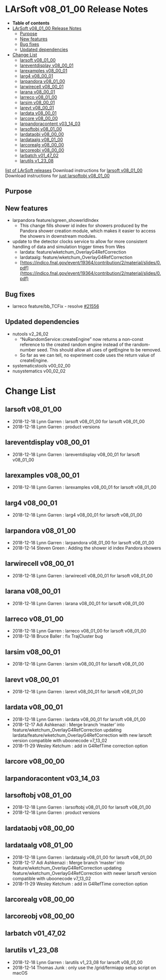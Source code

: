LArSoft v08\_01\_00 Release Notes
======================================================================

-   **Table of contents**
-   [LArSoft v08\_01\_00 Release Notes](#LArSoft-v08_01_00-Release-Notes)
    -   [Purpose](#Purpose)
    -   [New features](#New-features)
    -   [Bug fixes](#Bug-fixes)
    -   [Updated dependencies](#Updated-dependencies)
-   [Change List](#Change-List)
    -   [larsoft v08\_01\_00](#larsoft-v08_01_00)
    -   [lareventdisplay v08\_00\_01](#lareventdisplay-v08_00_01)
    -   [larexamples v08\_00\_01](#larexamples-v08_00_01)
    -   [larg4 v08\_00\_01](#larg4-v08_00_01)
    -   [larpandora v08\_01\_00](#larpandora-v08_01_00)
    -   [larwirecell v08\_00\_01](#larwirecell-v08_00_01)
    -   [larana v08\_00\_01](#larana-v08_00_01)
    -   [larreco v08\_01\_00](#larreco-v08_01_00)
    -   [larsim v08\_00\_01](#larsim-v08_00_01)
    -   [larevt v08\_00\_01](#larevt-v08_00_01)
    -   [lardata v08\_00\_01](#lardata-v08_00_01)
    -   [larcore v08\_00\_00](#larcore-v08_00_00)
    -   [larpandoracontent v03\_14\_03](#larpandoracontent-v03_14_03)
    -   [larsoftobj v08\_01\_00](#larsoftobj-v08_01_00)
    -   [lardataobj v08\_00\_00](#lardataobj-v08_00_00)
    -   [lardataalg v08\_01\_00](#lardataalg-v08_01_00)
    -   [larcorealg v08\_00\_00](#larcorealg-v08_00_00)
    -   [larcoreobj v08\_00\_00](#larcoreobj-v08_00_00)
    -   [larbatch v01\_47\_02](#larbatch-v01_47_02)
    -   [larutils v1\_23\_08](#larutils-v1_23_08)

[list of LArSoft releases](LArSoft_release_list)
Download instructions for [larsoft v08\_01\_00](http://scisoft.fnal.gov/scisoft/bundles/larsoft/v08_01_00/larsoft-v08_01_00.html)
Download instructions for [just larsoftobj v08\_01\_00](http://scisoft.fnal.gov/scisoft/bundles/larsoftobj/v08_01_00/larsoftobj-v08_01_00.html)

Purpose
--------------------

New features
------------------------------

-   larpandora feature/sgreen\_showerIdIndex
    -   This change fills shower id index for showers produced by the Pandora shower creation module, which makes it easier to access the showers in downstream modules.
-   update to the detector clocks service to allow for more consistent handling of data and simulation trigger times from Wes
    -   lardata: feature/wketchum\_OverlayG4RefCorrection
    -   lardataalg: feature/wketchum\_OverlayG4RefCorrection
    -   [https://indico.fnal.gov/event/19364/contribution/2/material/slides/0.pdf](https://indico.fnal.gov/event/19364/contribution/2/material/slides/0.pdf)

Bug fixes
------------------------

-   larreco feature/bb\_TCFix - resolve [\#21556](/redmine/issues/21556 "Bug: Segfault in DUNE far detector reconstruction (New)")

Updated dependencies
----------------------------------------------

-   nutools v2\_26\_02
    -   “NuRandomService::createEngine” now returns a non-const reference to the created random engine instead of the random-number seed. This should allow all uses of getEngine to be removed.
    -   So far as we can tell, no experiment code uses the return value of createEngine.
-   systematicstools v00\_02\_00
-   nusystematics v00\_02\_02

Change List
============================

larsoft v08\_01\_00
------------------------------------------

-   2018-12-18 Lynn Garren : larsoft v08\_01\_00 for larsoft v08\_01\_00
-   2018-12-18 Lynn Garren : product versions

lareventdisplay v08\_00\_01
----------------------------------------------------------

-   2018-12-18 Lynn Garren : lareventdisplay v08\_00\_01 for larsoft v08\_01\_00

larexamples v08\_00\_01
--------------------------------------------------

-   2018-12-18 Lynn Garren : larexamples v08\_00\_01 for larsoft v08\_01\_00

larg4 v08\_00\_01
--------------------------------------

-   2018-12-18 Lynn Garren : larg4 v08\_00\_01 for larsoft v08\_01\_00

larpandora v08\_01\_00
------------------------------------------------

-   2018-12-18 Lynn Garren : larpandora v08\_01\_00 for larsoft v08\_01\_00
-   2018-12-14 Steven Green : Adding the shower id index Pandora showers

larwirecell v08\_00\_01
--------------------------------------------------

-   2018-12-18 Lynn Garren : larwirecell v08\_00\_01 for larsoft v08\_01\_00

larana v08\_00\_01
----------------------------------------

-   2018-12-18 Lynn Garren : larana v08\_00\_01 for larsoft v08\_01\_00

larreco v08\_01\_00
------------------------------------------

-   2018-12-18 Lynn Garren : larreco v08\_01\_00 for larsoft v08\_01\_00
-   2018-12-18 Bruce Baller : fix TrajCluster bug

larsim v08\_00\_01
----------------------------------------

-   2018-12-18 Lynn Garren : larsim v08\_00\_01 for larsoft v08\_01\_00

larevt v08\_00\_01
----------------------------------------

-   2018-12-18 Lynn Garren : larevt v08\_00\_01 for larsoft v08\_01\_00

lardata v08\_00\_01
------------------------------------------

-   2018-12-18 Lynn Garren : lardata v08\_00\_01 for larsoft v08\_01\_00
-   2018-12-17 Adi Ashkenazi : Merge branch ‘master’ into feature/wketchum\_OverlayG4RefCorrection updating lardata/feature/wketchum\_OverlayG4RefCorrection with new larsoft version compatible with uboonecode v7\_13\_02
-   2018-11-29 Wesley Ketchum : add in G4RefTime correction option

larcore v08\_00\_00
------------------------------------------

larpandoracontent v03\_14\_03
--------------------------------------------------------------

larsoftobj v08\_01\_00
------------------------------------------------

-   2018-12-18 Lynn Garren : larsoftobj v08\_01\_00 for larsoft v08\_01\_00
-   2018-12-18 Lynn Garren : product versions

lardataobj v08\_00\_00
------------------------------------------------

lardataalg v08\_01\_00
------------------------------------------------

-   2018-12-18 Lynn Garren : lardataalg v08\_01\_00 for larsoft v08\_01\_00
-   2018-12-17 Adi Ashkenazi : Merge branch ‘master’ into feature/wketchum\_OverlayG4RefCorrection updating feature/wketchum\_OverlayG4RefCorrection with newer larsoft version compatible with uboonecode v7\_13\_02
-   2018-11-29 Wesley Ketchum : add in G4RefTime correction option

larcorealg v08\_00\_00
------------------------------------------------

larcoreobj v08\_00\_00
------------------------------------------------

larbatch v01\_47\_02
--------------------------------------------

larutils v1\_23\_08
------------------------------------------

-   2018-12-18 Lynn Garren : larutils v1\_23\_08 for larsoft v08\_01\_00
-   2018-12-14 Thomas Junk : only use the /grid/fermiapp setup script on macOS
